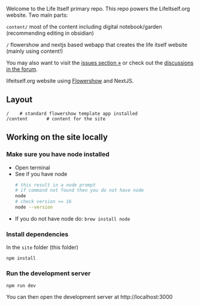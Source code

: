 Welcome to the Life Itself primary repo. This repo powers the LifeItself.org website.
Two main parts:

`content/` most of the content including digital notebook/garden (recommending editing in obsidian)

`/` flowershow and nextjs based webapp that creates the life itself website (mainly using content!)

You may also want to visit the [issues section »][issues] or check out the [discussions in the forum][forum].

[issues]: https://github.com/life-itself/community/issues
[forum]: https://github.com/life-itself/community/discussions

lifeitself.org website using [Flowershow](https://flowershow.app/) and NextJS.

## Layout

```
/    # standard flowershow template app installed
/content       # content for the site
```

## Working on the site locally

### Make sure you have node installed

- Open terminal
- See if you have node
  ```bash
  # this result in a node prompt
  # if command not found then you do not have node
  node
  # check version >= 16
  node --version
  ```
- If you do not have node do: `brew install node`

### Install dependencies

In the `site` folder (this folder)

```
npm install
```

### Run the development server

```
npm run dev
```

You can then open the development server at http://localhost:3000
